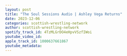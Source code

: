 ```yaml
---
layout: post
title: "The Soul Sessions Audio | Ashley Vega Returns"
date: 2023-12-06
categories: scottish-wrestling-network
author: scottish-wrestling-network
spotify_track_id: 4TzMLGrDO4eHpvVSzfIWoi
youtube_video_id: 
apple_track_id: 1000637661867
youtube_metadata: 
---
```

